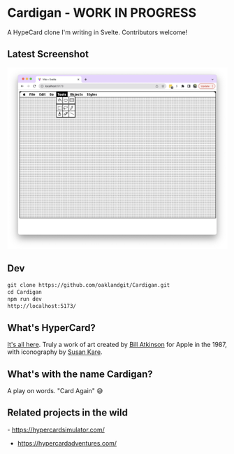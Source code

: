 # Cardigan - WORK IN PROGRESS
A HypeCard clone I'm writing in Svelte. Contributors welcome!

## Latest Screenshot

 ![Just getting started](/public/screenshots/day01.png)

## Dev
```
git clone https://github.com/oaklandgit/Cardigan.git
cd Cardigan
npm run dev
http://localhost:5173/
```

## What's HyperCard?
[It's all here](https://en.wikipedia.org/wiki/HyperCard). Truly a work of art created by [Bill Atkinson](https://en.wikipedia.org/wiki/Bill_Atkinson) for Apple in the 1987, with iconography by [Susan Kare](https://en.wikipedia.org/wiki/Susan_Kare).

## What's with the name Cardigan?
A play on words. "Card Again" 😅

## Related projects in the wild
- https://hypercardsimulator.com/
- https://hypercardadventures.com/